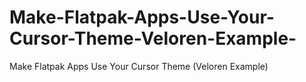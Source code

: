 # Make-Flatpak-Apps-Use-Your-Cursor-Theme-Veloren-Example-
Make Flatpak Apps Use Your Cursor Theme (Veloren Example)
